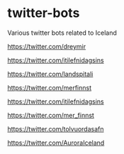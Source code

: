 twitter-bots
============

Various twitter bots related to Iceland

https://twitter.com/dreymir

https://twitter.com/itilefnidagsins

https://twitter.com/landspitali

https://twitter.com/merfinnst

https://twitter.com/itilefnidagsins

https://twitter.com/mer_finnst

https://twitter.com/tolvuordasafn

https://twitter.com/AuroraIceland